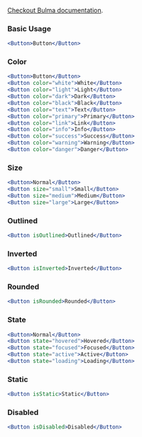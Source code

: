 [Checkout Bulma documentation](https://bulma.io/documentation/elements/button/).

### Basic Usage

```jsx
<Button>Button</Button>
```

### Color

```jsx
<Button>Button</Button>
<Button color="white">White</Button>
<Button color="light">Light</Button>
<Button color="dark">Dark</Button>
<Button color="black">Black</Button>
<Button color="text">Text</Button>
<Button color="primary">Primary</Button>
<Button color="link">Link</Button>
<Button color="info">Info</Button>
<Button color="success">Success</Button>
<Button color="warning">Warning</Button>
<Button color="danger">Danger</Button>
```

### Size

```jsx
<Button>Normal</Button>
<Button size="small">Small</Button>
<Button size="medium">Medium</Button>
<Button size="large">Large</Button>
```

### Outlined

```jsx
<Button isOutlined>Outlined</Button>
```

### Inverted

```jsx
<Button isInverted>Inverted</Button>
```

### Rounded

```jsx
<Button isRounded>Rounded</Button>
```

### State

```jsx
<Button>Normal</Button>
<Button state="hovered">Hovered</Button>
<Button state="focused">Focused</Button>
<Button state="active">Active</Button>
<Button state="loading">Loading</Button>
```

### Static

```jsx
<Button isStatic>Static</Button>
```

### Disabled

```jsx
<Button isDisabled>Disabled</Button>
```
